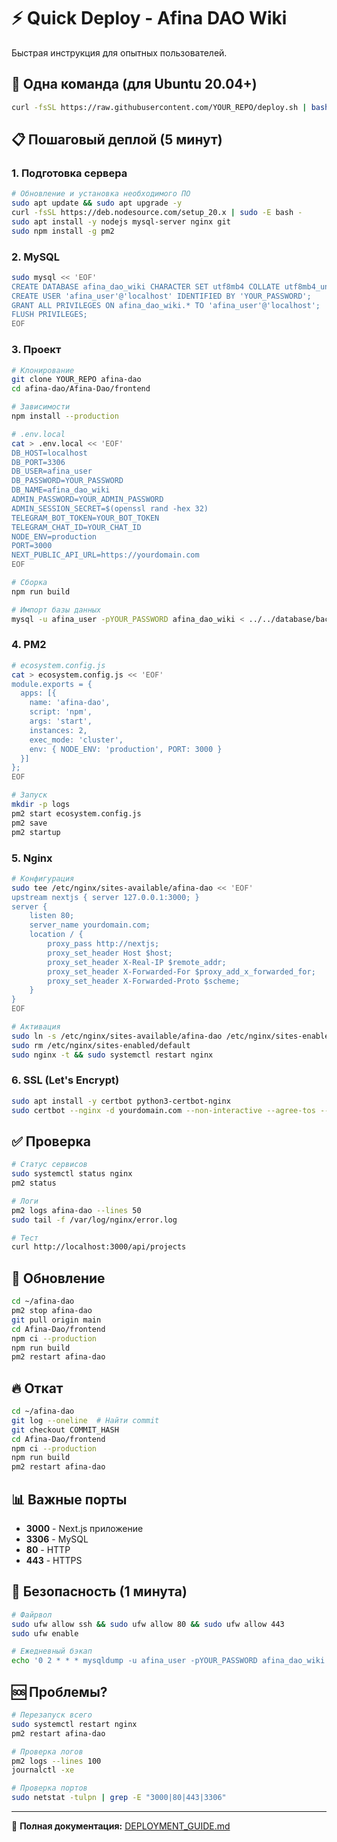 # ⚡ Quick Deploy - Afina DAO Wiki

Быстрая инструкция для опытных пользователей.

## 🚀 Одна команда (для Ubuntu 20.04+)

```bash
curl -fsSL https://raw.githubusercontent.com/YOUR_REPO/deploy.sh | bash
```

## 📋 Пошаговый деплой (5 минут)

### 1. Подготовка сервера

```bash
# Обновление и установка необходимого ПО
sudo apt update && sudo apt upgrade -y
curl -fsSL https://deb.nodesource.com/setup_20.x | sudo -E bash -
sudo apt install -y nodejs mysql-server nginx git
sudo npm install -g pm2
```

### 2. MySQL

```bash
sudo mysql << 'EOF'
CREATE DATABASE afina_dao_wiki CHARACTER SET utf8mb4 COLLATE utf8mb4_unicode_ci;
CREATE USER 'afina_user'@'localhost' IDENTIFIED BY 'YOUR_PASSWORD';
GRANT ALL PRIVILEGES ON afina_dao_wiki.* TO 'afina_user'@'localhost';
FLUSH PRIVILEGES;
EOF
```

### 3. Проект

```bash
# Клонирование
git clone YOUR_REPO afina-dao
cd afina-dao/Afina-Dao/frontend

# Зависимости
npm install --production

# .env.local
cat > .env.local << 'EOF'
DB_HOST=localhost
DB_PORT=3306
DB_USER=afina_user
DB_PASSWORD=YOUR_PASSWORD
DB_NAME=afina_dao_wiki
ADMIN_PASSWORD=YOUR_ADMIN_PASSWORD
ADMIN_SESSION_SECRET=$(openssl rand -hex 32)
TELEGRAM_BOT_TOKEN=YOUR_BOT_TOKEN
TELEGRAM_CHAT_ID=YOUR_CHAT_ID
NODE_ENV=production
PORT=3000
NEXT_PUBLIC_API_URL=https://yourdomain.com
EOF

# Сборка
npm run build

# Импорт базы данных
mysql -u afina_user -pYOUR_PASSWORD afina_dao_wiki < ../../database/backup/afina_dao_wiki_full_*.sql
```

### 4. PM2

```bash
# ecosystem.config.js
cat > ecosystem.config.js << 'EOF'
module.exports = {
  apps: [{
    name: 'afina-dao',
    script: 'npm',
    args: 'start',
    instances: 2,
    exec_mode: 'cluster',
    env: { NODE_ENV: 'production', PORT: 3000 }
  }]
};
EOF

# Запуск
mkdir -p logs
pm2 start ecosystem.config.js
pm2 save
pm2 startup
```

### 5. Nginx

```bash
# Конфигурация
sudo tee /etc/nginx/sites-available/afina-dao << 'EOF'
upstream nextjs { server 127.0.0.1:3000; }
server {
    listen 80;
    server_name yourdomain.com;
    location / {
        proxy_pass http://nextjs;
        proxy_set_header Host $host;
        proxy_set_header X-Real-IP $remote_addr;
        proxy_set_header X-Forwarded-For $proxy_add_x_forwarded_for;
        proxy_set_header X-Forwarded-Proto $scheme;
    }
}
EOF

# Активация
sudo ln -s /etc/nginx/sites-available/afina-dao /etc/nginx/sites-enabled/
sudo rm /etc/nginx/sites-enabled/default
sudo nginx -t && sudo systemctl restart nginx
```

### 6. SSL (Let's Encrypt)

```bash
sudo apt install -y certbot python3-certbot-nginx
sudo certbot --nginx -d yourdomain.com --non-interactive --agree-tos --email your@email.com --redirect
```

## ✅ Проверка

```bash
# Статус сервисов
sudo systemctl status nginx
pm2 status

# Логи
pm2 logs afina-dao --lines 50
sudo tail -f /var/log/nginx/error.log

# Тест
curl http://localhost:3000/api/projects
```

## 🔄 Обновление

```bash
cd ~/afina-dao
pm2 stop afina-dao
git pull origin main
cd Afina-Dao/frontend
npm ci --production
npm run build
pm2 restart afina-dao
```

## 🔥 Откат

```bash
cd ~/afina-dao
git log --oneline  # Найти commit
git checkout COMMIT_HASH
cd Afina-Dao/frontend
npm ci --production
npm run build
pm2 restart afina-dao
```

## 📊 Важные порты

- **3000** - Next.js приложение
- **3306** - MySQL
- **80** - HTTP
- **443** - HTTPS

## 🔐 Безопасность (1 минута)

```bash
# Файрвол
sudo ufw allow ssh && sudo ufw allow 80 && sudo ufw allow 443
sudo ufw enable

# Ежедневный бэкап
echo '0 2 * * * mysqldump -u afina_user -pYOUR_PASSWORD afina_dao_wiki | gzip > /home/$(whoami)/backup_$(date +\%Y\%m\%d).sql.gz' | crontab -
```

## 🆘 Проблемы?

```bash
# Перезапуск всего
sudo systemctl restart nginx
pm2 restart afina-dao

# Проверка логов
pm2 logs --lines 100
journalctl -xe

# Проверка портов
sudo netstat -tulpn | grep -E "3000|80|443|3306"
```

---

📖 **Полная документация:** [DEPLOYMENT_GUIDE.md](./DEPLOYMENT_GUIDE.md)


